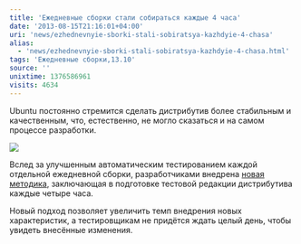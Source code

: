 ```yaml
---
title: 'Ежедневные сборки стали собираться каждые 4 часа'
date: '2013-08-15T21:16:01+04:00'
uri: 'news/ezhednevnyie-sborki-stali-sobiratsya-kazhdyie-4-chasa'
alias: 
  - 'news/ezhednevnyie-sborki-stali-sobiratsya-kazhdyie-4-chasa.html'
tags: 'Ежедневные сборки,13.10'
source: ''
unixtime: 1376586961
visits: 4634
---
```

Ubuntu постоянно стремится сделать дистрибутив более стабильным и качественным, что, естественно, не могло сказаться и на самом процессе разработки.

[![](img/2013/08/15/21-00/9436042127.jpg)](img/2013/08/15/21-00/9436042127.jpg)

Вслед за улучшенным автоматическим тестированием каждой отдельной ежедневной сборки, разработчиками внедрена [новая методика](https://lists.ubuntu.com/archives/ubuntu-devel/2013-August/037578.html), заключающая в подготовке тестовой редакции дистрибутива каждые четыре часа.

Новый подход позволяет увеличить темп внедрения новых характеристик, а тестировщикам не придётся ждать целый день, чтобы увидеть внесённые изменения.

